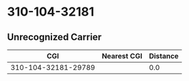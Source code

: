 # 310-104-32181
## Unrecognized Carrier


| CGI | Nearest CGI | Distance |
|-----|-------------|----------|
| 310-104-32181-29789 |  | 0.0 |
